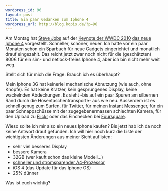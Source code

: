 ```yaml
--- 
wordpress_id: 96
layout: post
title: Ein paar Gedanken zum Iphone 4
wordpress_url: http://blog.kopis.de/?p=96
---
```


Am Montag hat <a href="http://de.wikipedia.org/wiki/Steve_Jobs">Steve Jobs</a> auf der <a href="http://events.apple.com.edgesuite.net/1006ad9g4hjk/event/index.html">Keynote der WWDC 2010</a> <a href="http://www.apple.com/de/iphone/">das neue Iphone 4</a> vorgestellt. Schneller, schöner, neuer. Ich hatte vor ein paar Monaten schon ein Sparbuch für neue Gadgets eingerichtet und monatlich drauf eingezahlt. Das reicht jetzt zwar noch nicht für die (geschätzten) 800&euro; für ein sim- und netlock-freies Iphone 4, aber ich bin nicht mehr weit weg.

Stellt sich für mich die Frage: Brauch ich es überhaupt?

Mein Iphone 3G hat keinerlei mechanische Abnutzung (wie auch, ohne Knöpfe). Es hat keine Kratzer, kein gesprungenes Display, keine wackelnden Abdeckungen. Es sieht -bis auf ein paar Spuren am silbernen Rand durch die Hosentaschentransporte- aus wie neu. Ausserdem ist es schnell genug zum Surfen, für <a href="http://twitter.com/">Twitter</a>, für meinen <a href="http://www.beejive.com/iphone/">Instant Messenger</a>, für ein paar Schnappschüsse mit der zugegebenermassen schlechten Kamera, für den Upload zu <a href="http://flickr.com">Flickr</a> oder das Einchecken bei <a href="http://foursquare.com">Foursquare</a>.

Wieso sollte ich mir also ein neues Iphone kaufen? Bis jetzt hab ich da noch keine Antwort drauf gefunden. Ich will hier noch kurz die Liste der wichtigsten Änderungen aus meiner Sicht auflisten:

* sehr viel besseres Display
* bessere Kamera
* 32GB (wer kauft schon das kleine Modell...)
* <a href="http://de.wikipedia.org/wiki/Apple_A4">schneller und stromsparender A4-Prozessor</a>
* iOS 4 (das Update für das Iphone OS)
* 25% dünner

Was ist euch wichtig?

